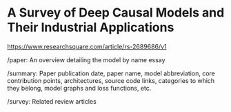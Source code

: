 # A Survey of Deep Causal Models and Their Industrial Applications

https://www.researchsquare.com/article/rs-2689686/v1

/paper: An overview detailing the model by name essay

/summary: Paper publication date, paper name, model abbreviation, core contribution points, architectures, source code links, categories to which they belong, model graphs and loss functions, etc.

/survey: Related review articles
